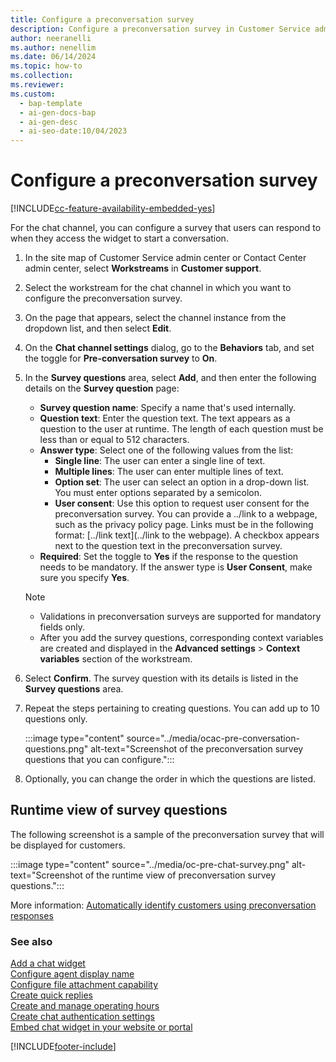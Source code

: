 ```yaml
---
title: Configure a preconversation survey
description: Configure a preconversation survey in Customer Service admin center to ask customers questions before they start a conversation.
author: neeranelli
ms.author: nenellim
ms.date: 06/14/2024
ms.topic: how-to
ms.collection:
ms.reviewer:
ms.custom:
  - bap-template
  - ai-gen-docs-bap
  - ai-gen-desc
  - ai-seo-date:10/04/2023
---
```


# Configure a preconversation survey

[!INCLUDE[cc-feature-availability-embedded-yes](../../includes/cc-feature-availability-embedded-yes.md)]


For the chat channel, you can configure a survey that users can respond to when they access the widget to start a conversation.

1. In the site map of Customer Service admin center or Contact Center admin center, select **Workstreams** in **Customer support**.

1. Select the workstream for the chat channel in which you want to configure the preconversation survey.

1. On the page that appears, select the channel instance from the dropdown list, and then select **Edit**.

1. On the **Chat channel settings** dialog, go to the **Behaviors** tab, and set the toggle for **Pre-conversation survey** to **On**.

1. In the **Survey questions** area, select **Add**, and then enter the following details on the **Survey question** page:
   - **Survey question name**: Specify a name that's used internally.
   - **Question text**: Enter the question text. The text appears as a question to the user at runtime. The length of each question must be less than or equal to 512 characters.
   - **Answer type**: Select one of the following values from the list:
        - **Single line**: The user can enter a single line of text.
        - **Multiple lines**: The user can enter multiple lines of text.
        - **Option set**: The user can select an option in a drop-down list. You must enter options separated by a semicolon.
        - **User consent**: Use this option to request user consent for the preconversation survey. You can provide a ../link to a webpage, such as the privacy policy page. Links must be in the following format: [../link text](../link to the webpage). A checkbox appears next to the question text in the preconversation survey.
   - **Required**: Set the toggle to **Yes** if the response to the question needs to be mandatory. If the answer type is **User Consent**, make sure you specify **Yes**.

    > [!NOTE]
    > - Validations in preconversation surveys are supported for mandatory fields only.
    > - After you add the survey questions, corresponding context variables are created and displayed in the **Advanced settings** > **Context variables** section of the workstream.

1. Select **Confirm**. The survey question with its details is listed in the **Survey questions** area.

1. Repeat the steps pertaining to creating questions. You can add up to 10 questions only.

      :::image type="content" source="../media/ocac-pre-conversation-questions.png" alt-text="Screenshot of the preconversation survey questions that you can configure.":::
    

1. Optionally, you can change the order in which the questions are listed.


## Runtime view of survey questions

The following screenshot is a sample of the preconversation survey that will be displayed for customers.

  :::image type="content" source="../media/oc-pre-chat-survey.png" alt-text="Screenshot of the runtime view of preconversation survey questions.":::

More information: [Automatically identify customers using preconversation responses](record-identification-rule.md)

### See also

[Add a chat widget](add-chat-widget.md)  
[Configure agent display name](agent-display-name.md)  
[Configure file attachment capability](configure-file-attachment.md)  
[Create quick replies](create-quick-replies.md)  
[Create and manage operating hours](create-operating-hours.md)   
[Create chat authentication settings](create-chat-auth-settings.md)  
[Embed chat widget in your website or portal](embed-chat-widget-portal.md)  


[!INCLUDE[footer-include](../../includes/footer-banner.md)]
